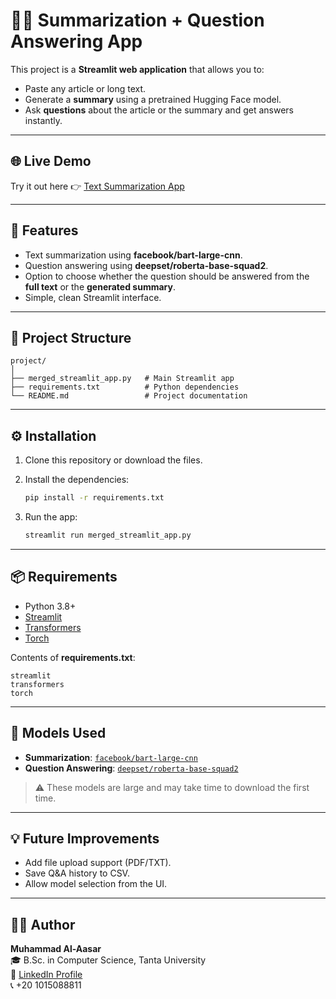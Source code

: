 # 📰🔎 Summarization + Question Answering App

This project is a **Streamlit web application** that allows you to:

* Paste any article or long text.
* Generate a **summary** using a pretrained Hugging Face model.
* Ask **questions** about the article or the summary and get answers instantly.

---

## 🌐 Live Demo

Try it out here 👉 [Text Summarization App](https://summarization-question-answering-app.streamlit.app/)

---

## 🚀 Features

* Text summarization using **facebook/bart-large-cnn**.
* Question answering using **deepset/roberta-base-squad2**.
* Option to choose whether the question should be answered from the **full text** or the **generated summary**.
* Simple, clean Streamlit interface.

---

## 📂 Project Structure

```
project/
│
├── merged_streamlit_app.py   # Main Streamlit app
├── requirements.txt          # Python dependencies
└── README.md                 # Project documentation
```

---

## ⚙️ Installation

1. Clone this repository or download the files.
2. Install the dependencies:

   ```bash
   pip install -r requirements.txt
   ```
3. Run the app:

   ```bash
   streamlit run merged_streamlit_app.py
   ```

---

## 📦 Requirements

* Python 3.8+
* [Streamlit](https://streamlit.io/)
* [Transformers](https://huggingface.co/transformers/)
* [Torch](https://pytorch.org/)

Contents of **requirements.txt**:

```
streamlit
transformers
torch
```

---

## 🧠 Models Used

* **Summarization**: [`facebook/bart-large-cnn`](https://huggingface.co/facebook/bart-large-cnn)
* **Question Answering**: [`deepset/roberta-base-squad2`](https://huggingface.co/deepset/roberta-base-squad2)

> ⚠️ These models are large and may take time to download the first time.

---

## 💡 Future Improvements

* Add file upload support (PDF/TXT).
* Save Q&A history to CSV.
* Allow model selection from the UI.

---

## 👨‍💻 Author

**Muhammad Al-Aasar**  
🎓 B.Sc. in Computer Science, Tanta University  
🔗 [LinkedIn Profile](https://www.linkedin.com/in/muhammad-al-aasar-455b78329)  
📞 +20 1015088811


